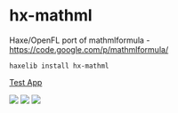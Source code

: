 # hx-mathml
Haxe/OpenFL port of mathmlformula - https://code.google.com/p/mathmlformula/

```
haxelib install hx-mathml
```

<a href="https://github.com/sciencePowerApp/hx-mathml/tree/master/TestApp">Test App</a>

<img src="https://raw.github.com/sciencePowerApp/hx-mathml/master/images/1.png" />
<img src="https://raw.github.com/sciencePowerApp/hx-mathml/master/images/2.png" />
<img src="https://raw.github.com/sciencePowerApp/hx-mathml/master/images/3.png" />

